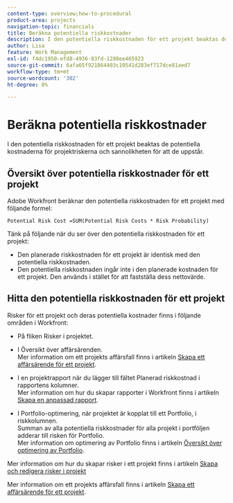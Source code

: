 ```yaml
---
content-type: overview;how-to-procedural
product-area: projects
navigation-topic: financials
title: Beräkna potentiella riskkostnader
description: I den potentiella riskkostnaden för ett projekt beaktas de potentiella kostnaderna för projektriskerna och sannolikheten för att de uppstår.
author: Lisa
feature: Work Management
exl-id: f4dc1950-efd8-4936-83fd-1280ee465923
source-git-commit: 6afa65f921864403c10541d283ef717dce81aed7
workflow-type: tm+mt
source-wordcount: '302'
ht-degree: 0%

---
```


# Beräkna potentiella riskkostnader

I den potentiella riskkostnaden för ett projekt beaktas de potentiella kostnaderna för projektriskerna och sannolikheten för att de uppstår.

## Översikt över potentiella riskkostnader för ett projekt

Adobe Workfront beräknar den potentiella riskkostnaden för ett projekt med följande formel:

```
Potential Risk Cost =SUM(Potential Risk Costs * Risk Probability)
```

Tänk på följande när du ser över den potentiella riskkostnaden för ett projekt:

* Den planerade riskkostnaden för ett projekt är identisk med den potentiella riskkostnaden.
* Den potentiella riskkostnaden ingår inte i den planerade kostnaden för ett projekt. Den används i stället för att fastställa dess nettovärde.

## Hitta den potentiella riskkostnaden för ett projekt

Risker för ett projekt och deras potentiella kostnader finns i följande områden i Workfront:

* På fliken Risker i projektet.
* I Översikt över affärsärenden.\
  Mer information om ett projekts affärsfall finns i artikeln [Skapa ett affärsärende för ett projekt](../../../manage-work/projects/define-a-business-case/create-business-case.md).
* I en projektrapport när du lägger till fältet Planerad riskkostnad i rapportens kolumner.\
  Mer information om hur du skapar rapporter i Workfront finns i artikeln [Skapa en anpassad rapport](../../../reports-and-dashboards/reports/creating-and-managing-reports/create-custom-report.md).

* I Portfolio-optimering, när projektet är kopplat till ett Portfolio, i riskkolumnen.\
  Summan av alla potentiella riskkostnader för alla projekt i portföljen adderar till risken för Portfolio.\
  Mer information om optimering av Portfolio finns i artikeln [Översikt över optimering av Portfolio](../../../manage-work/portfolios/portfolio-optimizer/portfolio-optimizer-overview.md).

Mer information om hur du skapar risker i ett projekt finns i artikeln [Skapa och redigera risker i projekt](../../../manage-work/projects/define-a-business-case/create-edit-risks-on-projects.md)

Mer information om ett projekts affärsfall finns i artikeln [Skapa ett affärsärende för ett projekt](../../../manage-work/projects/define-a-business-case/create-business-case.md).
